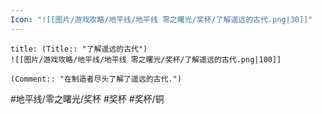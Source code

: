 ```yaml
---
Icon: "![[图片/游戏攻略/地平线/地平线 零之曙光/奖杯/了解遥远的古代.png|30]]"
---
```

```ad-common-bronze-trophy
title: (Title:: "了解遥远的古代")
![[图片/游戏攻略/地平线/地平线 零之曙光/奖杯/了解遥远的古代.png|100]]

(Comment:: "在制造者尽头了解了遥远的古代.")
```

#地平线/零之曙光/奖杯 #奖杯 #奖杯/铜
